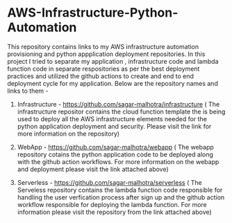 # AWS-Infrastructure-Python-Automation
This repository contains links to my AWS infrastructure automation provisioning and python appplication deployment repositories. In this project I tried to separate my application , infrastructure code and lambda function code in separate respositories as per the best deployment practices and utilized the github actions to create and end to end deployment cycle for my application.
Below are the repository names and links to them -
1. Infrastructure - https://github.com/sagar-malhotra/infrastructure
( The infrastructure repositor contains the cloud function template the is being used to deploy all the AWS infrastructure elements needed for the python application deployment and security. Please visit the link for more information on the repository)

2. WebApp - https://github.com/sagar-malhotra/webapp
( The webapp repository cotains the python application code to be deployed along with the github action workflows. For more information on the webapp and deployment please visit the link attached above)

3. Serverless - https://github.com/sagar-malhotra/serverless
( The Serveless repository contains the lambda function code responsible for handling the user verfication process after sign up and the github action workflow responsible for deploying the lambda function. For more information please visit the repository from the link attached above)
